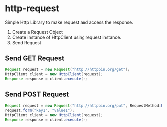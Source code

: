 # http-request
Simple Http Library to make request and access the response.

1. Create a Request Object
2. Create instance of HttpClient using request instance.
3. Send Request

## Send GET Request

```java
Request request = new Request("http://httpbin.org/get");
HttpClient client = new HttpClient(request);
Response response = client.execute();
```

## Send POST Request

```java
Request request = new Request("http://httpbin.org/put", RequestMethod.POST);
request.form("key1", "value1");
HttpClient client = new HttpClient(request);
Response response = client.execute();
```
